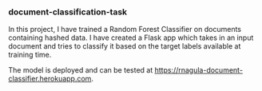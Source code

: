 ### document-classification-task

In this project, I have trained a Random Forest Classifier on documents containing hashed data. I have created a Flask app
which takes in an input document and tries to classify it based on the target labels available at training time.

The model is deployed and can be tested at https://rnagula-document-classifier.herokuapp.com.
